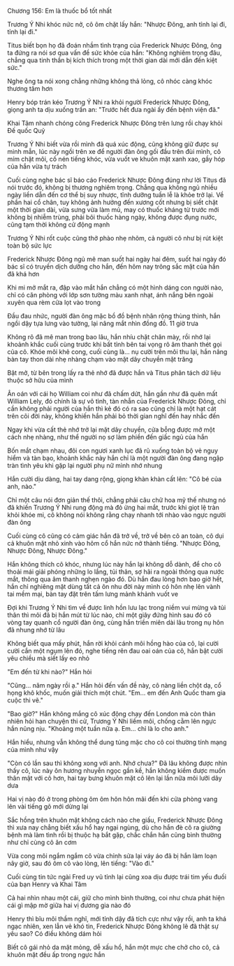 




Chương 156: Em là thuốc bổ tốt nhất

Trương Ý Nhi khóc nức nở, cô ôm chặt lấy hắn: "Nhược Đông, anh tỉnh lại đi, tỉnh lại đi."

Titus biết bọn họ đã đoán nhầm tình trạng của Frederick Nhược Đông, ông ta đứng ra nói sơ qua vấn đề sức khỏe của hắn: "Không nghiêm trọng đâu, chẳng qua tinh thần bị kích thích trong một thời gian dài mới dẫn đến kiệt sức."

Nghe ông ta nói xong chẳng những không thả lỏng, cô nhóc càng khóc thương tâm hơn

Henry bóp trán kéo Trương Ý Nhi ra khỏi người Frederick Nhược Đông, giọng anh ta dịu xuống trấn an: "Trước hết đưa ngài ấy đến bệnh viện đã."

Khai Tâm nhanh chóng cõng Frederick Nhược Đông trên lưng rồi chạy khỏi Đế quốc Quỷ

Trương Ý Nhi biết vừa rồi mình đã quá xúc động, cũng không giữ được sự minh mẫn, lúc này ngồi trên xe để người đàn ông gối đầu trên đùi mình, cô mím chặt môi, cố nén tiếng khóc, vừa vuốt ve khuôn mặt xanh xao, gầy hóp của hắn vừa tự trách

Cuối cùng nghe bác sĩ báo cáo Frederick Nhược Đông đúng như lời Titus đã nói trước đó, không bị thương nghiêm trọng. Chẳng qua không ngủ nhiều ngày liền dẫn đến cơ thể bị suy nhược, tĩnh dưỡng tuần lễ là khỏe trở lại. Về phần hai cổ chân, tuy không ảnh hưởng đến xương cốt nhưng bị siết chặt một thời gian dài, vừa sưng vừa làm mủ, may có thuốc kháng từ trước mới không bị nhiễm trùng, phải bôi thuốc hàng ngày, không được đụng nước, cũng tạm thời không cử động mạnh


Trương Ý Nhi rốt cuộc cũng thở phào nhẹ nhõm, cả người cô như bị rút kiệt toàn bộ sức lực

Frederick Nhược Đông ngủ mê man suốt hai ngày hai đêm, suốt hai ngày đó bác sĩ có truyền dịch dưỡng cho hắn, đến hôm nay trông sắc mặt của hắn đã khá hơn

Khi mi mở mắt ra, đập vào mắt hắn chẳng có một hình dáng con người nào, chỉ có căn phòng với lớp sơn tường màu xanh nhạt, ánh nắng bên ngoài xuyên qua rèm cửa lọt vào trong

Đầu đau nhức, người đàn ông mặc bồ đồ bệnh nhân rộng thùng thình, hắn ngồi dậy tựa lưng vào tường, lại nâng mắt nhìn đồng đồ. 11 giờ trưa

Không rõ đã mê man trong bao lâu, hắn nhíu chặt chân mày, rồi nhớ lại khoảnh khắc cuối cùng trước khi bất tỉnh bên tai vọng rõ âm thanh thét gọi của cô. Khóe môi khẽ cong, cuối cùng là... nụ cười trên môi thu lại, hắn nâng bàn tay thon dài nhẹ nhàng chạm vào mặt dây chuyền mặt trăng

Bật mở, từ bên trong lấy ra thẻ nhớ đã được hắn và Titus phân tách dữ liệu thuộc sở hữu của mình

Ân oán với cái họ William coi như đã chấm dứt, hắn gần như đã quên mất William Lely, đó chính là sự vô tình, tàn nhẫn của Frederick Nhược Đông, chỉ cần không phải người của hắn thì kẻ đó có ra sao cũng chỉ là một hạt cát trên cõi đời này, không khiến hắn phải bỏ thời gian nghĩ đến hay nhắc đến

Ngay khi vừa cất thẻ nhớ trở lại mặt dây chuyền, cửa bỗng được mở một cách nhẹ nhàng, như thể người nọ sợ làm phiền đến giấc ngủ của hắn

Bốn mắt chạm nhau, đôi con ngươi xanh lục đã rũ xuống toàn bộ vẻ nguy hiểm và tàn bạo, khoảnh khắc này hắn chỉ là một người đàn ông đang ngập tràn tình yêu khi gặp lại người phụ nữ mình nhớ nhung

Hắn cười dịu dàng, hai tay dang rộng, giọng khàn khàn cất lên: "Cô bé của anh, nào."

Chỉ một câu nói đơn giản thế thôi, chẳng phải câu chữ hoa mỹ thế nhưng nó đã khiến Trương Ý Nhi rung động mà đỏ ửng hai mắt, trước khi giọt lệ tràn khỏi khóe mi, cô không nói không rằng chạy nhanh tới nhào vào ngực người đàn ông

Cuối cùng cô cũng có cảm giác hắn đã trở về, trở về bên cô an toàn, cô dụi cả khuôn mặt nhỏ xinh vào hõm cổ hắn nức nở thành tiếng. "Nhược Đông, Nhược Đông, Nhược Đông."

Hắn không thích cô khóc, nhưng lúc này hắn lại không dỗ dành, để cho cô thoải mái giải phóng những lo lắng, tủi thân, sợ hãi ra ngoài thông qua nước mắt, thông qua âm thanh nghẹn ngào đó. Dù hắn đau lòng hơn bao giờ hết, hắn chỉ nghiêng mặt dùng tất cả ôn nhu đời này mình có hôn nhẹ lên vành tai mềm mại, bàn tay đặt trên tấm lưng mảnh khảnh vuốt ve

Đợi khi Trương Ý Nhi tìm về được linh hồn lưu lạc trong niềm vui mừng và tủi thân thì môi đã bị hắn mút từ lúc nào, chỉ một giây đứng hình sau đó cô vòng tay quanh cổ người đàn ông, cùng hắn triền miên dài lâu trong nụ hôn đã nhung nhớ từ lâu

Không biết qua mấy phút, hắn rời khỏi cánh môi hồng hào của cô, lại cười cười cắn một ngụm lên đó, nghe tiếng rên đau oai oán của cô, hắn bật cười yêu chiều mà siết lấy eo nhỏ

"Em đến từ khi nào?" Hắn hỏi

"Cũng... năm ngày rồi ạ." Hắn hỏi đến vấn đề này, cô nàng liền chột dạ, cổ họng khô khốc, muốn giải thích một chút. "Em... em đến Anh Quốc tham gia cuộc thi vẽ."

"Bao giờ?" Hắn không mắng cô xúc động chạy đến London mà còn thản nhiên hỏi han chuyện thi cử, Trương Ý Nhi liếm môi, chống cằm lên ngực hắn nũng nịu. "Khoảng một tuần nữa ạ. Em... chỉ là lo cho anh."

Hắn hiểu, nhưng vẫn không thể dung túng mặc cho cô coi thường tính mạng của mình như vậy

"Còn có lần sau thì không xong với anh. Nhớ chưa?" Đã lâu không được nhìn thấy cô, lúc này ôn hương nhuyễn ngọc gần kề, hắn không kiềm được muốn thân mật với cô hơn, hai tay bưng khuôn mặt cô lên lại lần nữa môi lưỡi dây dưa

Hai vị nào đó ở trong phòng ôm ôm hôn hôn mãi đến khi cửa phòng vang lên vài tiếng gõ mới dừng lại

Sắc hồng trên khuôn mặt không cách nào che giấu, Frederick Nhược Đông thì xưa nay chẳng biết xấu hổ hay ngại ngùng, dù cho hắn đè cô ra giường bệnh mà làm tình rồi bị thuộc hạ bắt gặp, chắc chắn hắn cũng bình thường như chỉ cùng cô ăn cơm

Vừa cong môi ngắm ngắm cô vừa chỉnh sửa lại váy áo đã bị hắn làm loạn nãy giờ, sau đó ôm cô vào lòng, lên tiếng: "Vào đi."

Cuối cùng tin tức ngài Fred uy vũ tỉnh lại cũng xoa dịu được trái tim yếu đuối của bạn Henry và Khai Tâm

Cả hai nhìn nhau một cái, giữ cho mình bình thường, coi như chưa phát hiện cái gì mập mờ giữa hai vị đương gia nào đó

Henry thì bĩu môi thầm nghĩ, mới tỉnh dậy đã tích cực như vậy rồi, anh ta khá ngạc nhiên, xen lẫn vẻ khó tin, Frederick Nhược Đông không lẽ đã thật sự yêu sao? Có điều không dám hỏi

Biết cô gái nhỏ da mặt mỏng, dễ xấu hổ, hắn một mực che chở cho cô, cả khuôn mặt đều ấp trong ngực hắn




